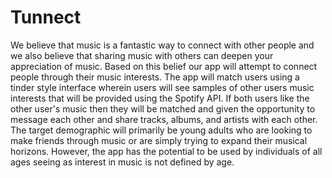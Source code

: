 # Tunnect
We believe that music is a fantastic way to connect with other people and we also believe that sharing music with others can deepen your appreciation of music.
Based on this belief our app will attempt to connect people through their music interests. The app will match users using a tinder style interface wherein 
users will see samples of other users music interests that will be provided using the Spotify API. If both users like the other user's music then they will 
be matched and given the opportunity to message each other and share tracks, albums, and artists with each other. The target demographic will primarily be 
young adults who are looking to make friends through music or are simply trying to expand their musical horizons. However, the app has the potential to be 
used by individuals of all ages seeing as interest in music is not defined by age.

